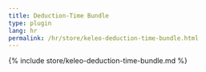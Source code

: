 ```yaml
---
title: Deduction-Time Bundle
type: plugin
lang: hr
permalink: /hr/store/keleo-deduction-time-bundle.html
---
```


{% include store/keleo-deduction-time-bundle.md %}
